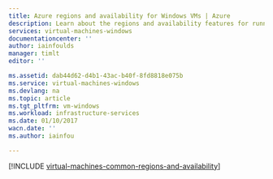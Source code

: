 ```yaml
---
title: Azure regions and availability for Windows VMs | Azure
description: Learn about the regions and availability features for running Windows virtual machines in Azure
services: virtual-machines-windows
documentationcenter: ''
author: iainfoulds
manager: timlt
editor: ''

ms.assetid: dab44d62-d4b1-43ac-b40f-8fd8818e075b
ms.service: virtual-machines-windows
ms.devlang: na
ms.topic: article
ms.tgt_pltfrm: vm-windows
ms.workload: infrastructure-services
ms.date: 01/10/2017
wacn.date: ''
ms.author: iainfou

---
```

[!INCLUDE [virtual-machines-common-regions-and-availability](../../includes/virtual-machines-common-regions-and-availability.md)]